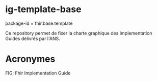# ig-template-base
package-id = fhir.base.template

Ce repository permet de fixer la charte graphique des Implementation Guides délivrés par l'ANS.

# Acronymes
FIG: Fhir Implementation Guide
